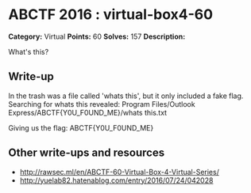 # ABCTF 2016 : virtual-box4-60

**Category:** Virtual
**Points:** 60
**Solves:** 157
**Description:**

What's this?


## Write-up

In the trash was a file called 'whats this', but it only included a fake flag.
Searching for whats this revealed:
Program Files/Outlook Express/ABCTF{Y0U_F0UND_ME}/whats this.txt

Giving us the flag: ABCTF{Y0U_F0UND_ME}

## Other write-ups and resources

* http://rawsec.ml/en/ABCTF-60-Virtual-Box-4-Virtual-Series/
* http://yuelab82.hatenablog.com/entry/2016/07/24/042028
